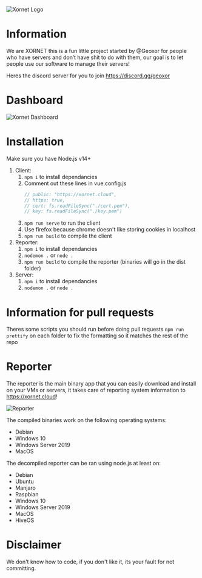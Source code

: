 ![Xornet Logo](https://cdn.discordapp.com/attachments/851974319370010655/854669456793534494/unknown.png)

# Information
We are XORNET this is a fun little project started by @Geoxor for people who have servers and don’t have shit to do with them, our goal is to let people use our software to manage their servers!

Heres the discord server for you to join
https://discord.gg/geoxor

# Dashboard
![Xornet Dashboard](https://cdn.discordapp.com/attachments/810834301704863744/855708458472570880/preview.png)

# Installation 
Make sure you have Node.js v14+
  1. Client: 
     1. `npm i` to install dependancies
     2. Comment out these lines in vue.config.js
        ```js
        // public: "https://xornet.cloud",
        // https: true,
        // cert: fs.readFileSync("./cert.pem"),
        // key: fs.readFileSync("./key.pem")
        ```
     3. `npm run serve` to run the client
     4. Use firefox because chrome doesn't like storing cookies in localhost
     5. `npm run build` to compile the client
  2. Reporter: 
     1. `npm i` to install dependancies
     2. `nodemon .` or `node .`
     2. `npm run build` to compile the reporter (binaries will go in the dist folder)
  3. Server:
     1. `npm i` to install dependancies
     2. `nodemon .` or `node .`

# Information for pull requests
Theres some scripts you should run before doing pull requests
  `npm run prettify` on each folder to fix the formatting so it matches the rest of the repo

# Reporter
The reporter is the main binary app that you can easily download and install on your VMs or servers, it takes care of reporting system information to https://xornet.cloud!

![Reporter](https://cdn.discordapp.com/attachments/806300597338767450/850248559760506940/unknown.png)

The compiled binaries work on the following operating systems:
  - Debian
  - Windows 10
  - Windows Server 2019
  - MacOS

The decompiled reporter can be ran using node.js at least on:
  - Debian
  - Ubuntu
  - Manjaro
  - Raspbian
  - Windows 10
  - Windows Server 2019
  - MacOS
  - HiveOS
  
# Disclaimer
We don't know how to code, if you don't like it, its your fault for not committing.
